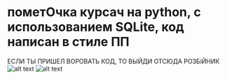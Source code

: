 # пометОчка курсач на python, с использованием SQLite, код написан в стиле ПП
ЕСЛИ ТЫ ПРИШЕЛ ВОРОВАТЬ КОД, ТО ВЫЙДИ ОТСЮДА РОЗБiЙНИК
![alt text](https://github.com/Kladmen228/kurs_work-PP/blob/master/images/rob.jpg)
![alt text](https://github.com/Kladmen228/kurs_work-PP/blob/master/images/kurs.png)
